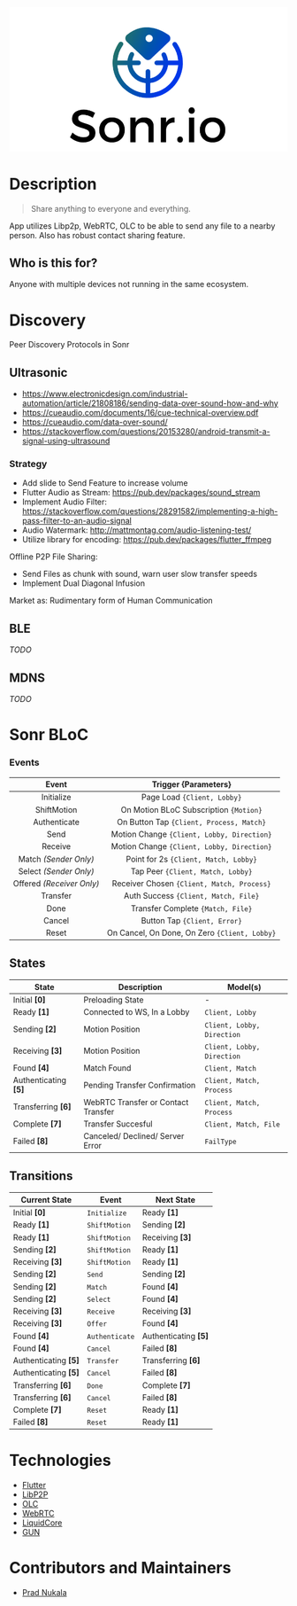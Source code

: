 <div align="center">
    <img src="assets/logos/header.png" alt="Sonr-App-Header"/>
  <br>
</div>

# Description
> Share anything to everyone and everything.

App utilizes Libp2p, WebRTC, OLC to be able to send any file to a nearby person. Also has robust contact sharing feature.

## Who is this for?
Anyone with multiple devices not running in the same ecosystem.

# Discovery
Peer Discovery Protocols in Sonr
## Ultrasonic
- https://www.electronicdesign.com/industrial-automation/article/21808186/sending-data-over-sound-how-and-why
- https://cueaudio.com/documents/16/cue-technical-overview.pdf
-  https://cueaudio.com/data-over-sound/
- https://stackoverflow.com/questions/20153280/android-transmit-a-signal-using-ultrasound


### Strategy
- Add slide to Send Feature to increase volume
- Flutter Audio as Stream: https://pub.dev/packages/sound_stream
- Implement Audio Filter: https://stackoverflow.com/questions/28291582/implementing-a-high-pass-filter-to-an-audio-signal
- Audio Watermark: http://mattmontag.com/audio-listening-test/
- Utilize library for encoding: https://pub.dev/packages/flutter_ffmpeg

Offline P2P File Sharing:
- Send Files as chunk with sound, warn user slow transfer speeds
- Implement Dual Diagonal Infusion

Market as: Rudimentary form of Human Communication

## BLE
*TODO*
## MDNS
*TODO*

# Sonr BLoC
### Events

|     Event    |                Trigger {Parameters}               |
|:------------:|:-------------------------------------------------:|
| Initialize   | Page Load `{Client, Lobby}`                        |
| ShiftMotion  | On Motion BLoC Subscription `{Motion}`           |
| Authenticate | On Button Tap `{Client, Process, Match}`         |
| Send         | Motion Change `{Client, Lobby, Direction}`          |
| Receive      | Motion Change `{Client, Lobby, Direction}`          |
| Match *(Sender Only)*       | Point for 2s  `{Client, Match, Lobby}` |
| Select *(Sender Only)*      | Tap Peer  `{Client, Match, Lobby}`     |
| Offered  *(Receiver Only)*      | Receiver Chosen `{Client, Match, Process}`       |
| Transfer     | Auth Success `{Client, Match, File}`                |
| Done         | Transfer Complete `{Match, File}`                   |
| Cancel       | Button Tap `{Client, Error}`                     |
| Reset        | On Cancel, On Done, On Zero `{Client, Lobby}`       |

## States

| State                  | Description                         | Model(s)                    |
|------------------------|-------------------------------------|-----------------------------|
| Initial **[0]**        | Preloading State                    | -                           |
| Ready **[1]**          | Connected to WS, In a Lobby         | `Client, Lobby`             |
| Sending **[2]**        | Motion Position                     | `Client, Lobby, Direction`  |
| Receiving **[3]**      | Motion Position                     | `Client, Lobby, Direction`  |
| Found **[4]**          | Match Found                         | `Client, Match`             |
| Authenticating **[5]** | Pending Transfer Confirmation       | `Client, Match, Process` |
| Transferring **[6]**   | WebRTC Transfer or Contact Transfer | `Client, Match, Process` |
| Complete **[7]**       | Transfer Succesful                  | `Client, Match, File`       |
| Failed **[8]**         | Canceled/ Declined/ Server Error    | `FailType`                  |

## Transitions

| Current State          	| Event          	| Next State             	|
|------------------------	|----------------	|------------------------	|
| Initial **[0]**        	| `Initialize`   	| Ready **[1]**          	|
| Ready **[1]**          	| `ShiftMotion`  	| Sending **[2]**        	|
| Ready **[1]**          	| `ShiftMotion`  	| Receiving **[3]**      	|
| Sending **[2]**        	| `ShiftMotion`  	| Ready **[1]**          	|
| Receiving **[3]**      	| `ShiftMotion`  	| Ready **[1]**          	|
| Sending **[2]**        	| `Send`         	| Sending **[2]**        	|
| Sending **[2]**        	| `Match`        	| Found **[4]**          	|
| Sending **[2]**        	| `Select`       	| Found **[4]**          	|
| Receiving **[3]**      	| `Receive`      	| Receiving **[3]**      	|
| Receiving **[3]**      	| `Offer`        	| Found **[4]**          	|
| Found **[4]**          	| `Authenticate` 	| Authenticating **[5]** 	|
| Found **[4]**          	| `Cancel`       	| Failed **[8]**         	|
| Authenticating **[5]** 	| `Transfer`     	| Transferring **[6]**   	|
| Authenticating **[5]** 	| `Cancel`       	| Failed **[8]**         	|
| Transferring **[6]**   	| `Done`         	| Complete **[7]**       	|
| Transferring **[6]**   	| `Cancel`       	| Failed **[8]**         	|
| Complete **[7]**       	| `Reset`        	| Ready **[1]**          	|
| Failed **[8]**         	| `Reset`        	| Ready **[1]**          	|


# Technologies
* [Flutter](https://github.com/flutter/flutter)
* [LibP2P](https://github.com/libp2p/go-libp2p)
* [OLC](https://github.com/google/open-location-code)
* [WebRTC](https://webrtc.org/)
* [LiquidCore](https://github.com/LiquidPlayer/LiquidCore)
* [GUN](https://gun.eco/)

# Contributors and Maintainers
- [Prad Nukala](https://prad.dev)

